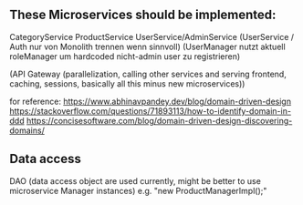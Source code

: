 ## These Microservices should be implemented:
CategoryService
ProductService
UserService/AdminService
(UserService / Auth nur von Monolith trennen wenn sinnvoll)
(UserManager nutzt aktuell roleManager um hardcoded nicht-admin user zu registrieren)

(API Gateway (parallelization, calling other services and serving frontend, caching, sessions, basically all this minus new microservices))

for reference:
https://www.abhinavpandey.dev/blog/domain-driven-design
https://stackoverflow.com/questions/71893113/how-to-identify-domain-in-ddd
https://concisesoftware.com/blog/domain-driven-design-discovering-domains/


## Data access
DAO (data access object are used currently, might be better to use microservice Manager instances) 
e.g. "new ProductManagerImpl();"
